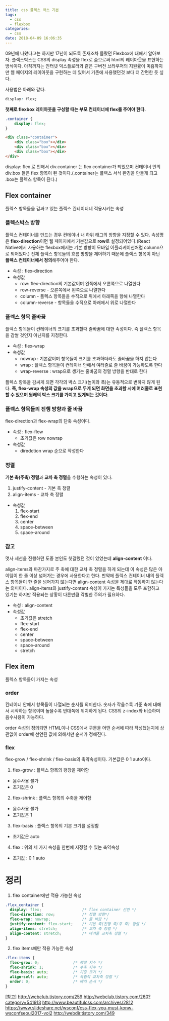```yaml
---
title: css 플렉스 박스 기본
tags:
  - css
  - flexbox
categories:
  - css
date: 2018-04-09 16:06:35
---
```


09년에 나왔다고는 하지만 17년이 되도록 존재조차 몰랐던 Flexbox에 대해서 알아보자. 플렉스박스는 CSS의 display 속성을 flex로 줌으로써 html의 레이아웃을 표현하는 방식이다. 아직까지는 인터넷 익스플로러와 같은 구버전 브라우저의 지원률이 미흡하지만 웹 페이지의 레이아웃을 구현하는 데 있어서 기존에 사용했던것 보다 더 간편한 듯 싶다.

사용법은 아래와 같다. 

```css
display: flex;
```

**첫째로 flexbox 레이아웃을 구성할 때는 부모 컨테이너에 flex를 주어야 한다.**

```css
.container {
    display: flex;
}
```

```html
<div class="container">
    <div class="box"></div>
    <div class="box"></div>
    <div class="box"></div>
</div>
```

display: flex 로 인해서 div.container 는 flex container가 되었으며 컨테이너 안의 div.box 들은 flex 항목이 된 것이다.(.container는 플렉스 서식 환경을 만들게 되고 .box는 플렉스 항목이 된다.)


## Flex container
플렉스 항목들을 감싸고 있는 플렉스 컨테이터네 적용시키는 속성

### 플렉스박스 방향
플렉스 컨테이너를 만드는 경우 컨테이너 내 하위 태그의 방향을 지정할 수 있다. 속성명은 **flex-direction**이면 웹 페이지에서 기본값으로 **row**로 설정되어있다.(React Native에서 사용하는 flexbox에서는 기본 방향이 모바일 어플리케이션처럼 column으로 되어있다.) 전체 플렉스 항목들의 흐름 방향을 제어하기 때문에 플렉스 항목이 아닌 **플렉스 컨테이너에서 정의**해주어야 한다.
  * 속성 : flex-direction
  * 속성값
    * row: flex-direction의 기본값이며 왼쪽에서 오른쪽으로 나열한다
    * row-reverse - 오른쪽에서 왼쪽으로 나열한다
    * column - 플렉스 항목들을 수직으로 위에서 아래쪽을 향해 나열한다
    * column-reverse - 항목들을 수직으로 아래에서 위로 나열한다


### 플렉스 항목 줄바꿈
플렉스 항목들이 컨테이너의 크기를 초과할때 줄바꿈에 대한 속성이다. 즉 플렉스 항목을 감쌀 것인지 아닌지를 지정한다.
  * 속성 : flex-wrap
  * 속성값
    * nowrap : 기본값이며 항목들이 크기를 초과하더라도 줄바꿈을 하지 않는다
    * wrap : 플렉스 항목들이 컨테이너 안에서 여러줄로 줄 바꿈이 가능하도록 한다
    * wrap-reverse : wrap으로 생기는 줄바꿈의 정렬 방향을 반대로 한다

플렉스 항목을 감싸게 되면 각각의 박스 크기(높이와 폭)는 유동적으로 변하지 않게 된다. **즉, flex-wrap 속성의 값을 wrap으로 두게 되면 화면을 초과할 시에 여러줄로 표현할 수 있으며 원래의 박스 크기를 가지고 있게되는 것이다.**


### 플렉스 항목들의 진행 방향과 줄 바꿈
flex-direction과 flex-wrap의 단축 속성이다.
  * 속성 : flex-flow
    * 초기값은 row nowrap 
  * 속성값
    * diredction wrap 순으로 작성한다


### 정렬
**기본 축(주축) 정렬**과 **교차 축 정렬**을 수행하는 속성이 있다. 
1. justify-content - 기본 축 정렬
2. align-items - 교차 축 정렬

* 속성값
  1. flex-start
  2. flex-end
  3. center
  4. space-between
  5. space-around


### 참고
멋사 세션을 진행하던 도중 본인도 헷갈렸던 것이 있었는데 **align-content** 이다.

align-items와 마찬가지로 주 축에 대한 교차 축 정렬을 하게 되는데 이 속성은 많은 아이템이 한 줄 이상 넘어가는 경우에 사용한다고 한다. 만약에 플렉스 컨테이너 내의 플렉스 항목들이 한 줄을 넘어가지 않는다면 align-content 속성을 제대로 작동하지 않는다는 의미이다. align-items와 justify-content 속성이 가지는 특성들을 모두 포함하고 있기는 하지만 적용되는 상황이 다른만큼 각별한 주의가 필요하다.
  * 속성 : align-content
  * 속성값
    * 초기값은 stretch
    * flex-start
    * flex-end
    * center
    * space-between
    * space-around
    * stretch



## Flex item
플렉스 항목들이 가지는 속성

### order
컨테이너 안에서 항목들이 나열되는 순서를 의미한다. 숫자가 작을수록 기준 축에 대해서 시작하는 항목이며 높을수록 반대쪽에 위치하게 된다. CSS의 z-index와 비슷하며 음수사용이 가능하다. 

order 속성의 정의되면 HTML이나 CSS에서 구문을 어떤 순서에 따라 작성했는지에 상관없이 order에 선언된 값에 의해서만 순서가 정해진다. 


### flex
flex-grow / flex-shrink / flex-basis의 축약속성이다. 기본값은 0 1 auto이다.

1. flex-grow : 플렉스 항목의 팽창을 제어함
 * 음수사용 불가
 * 초기값은 0

2. flex-shrink : 플렉스 항목의 수축을 제어함
 * 음수사용 불가
 * 초기값은 1

3. flex-basis : 플렉스 항목의 기본 크기를 설정함
 * 초기값은 auto

4. flex : 위의 세 가지 속성을 한번에 지정할 수 있는 축약속성
 * 초기값 : 0 1 auto



# 정리
1. flex container에만 적용 가능한 속성
```css
.flex_container {
  display: flex;                  /* flex container 선언 */
  flex-direction: row;            /* 정렬 방향*/
  flex-wrap: nowrap;              /* 줄 바꿈 */
  justify-content: flex-start;    /* 기본 축(진행 축/주 축) 정렬 */
  align-items: stretch;           /* 교차 축 정렬 */
  align-content: stretch;         /* 여려줄 교차축 정렬 */
}
```

2. flex items에만 적용 가능한 속성
```css
.flex-items {
  flex-grow: 0;               /* 팽창 지수 */
  flex-shrink: 1;             /* 수축 지수 */
  flex-basis: auto;           /* 기준 크기 */
  align-self: auto;           /* 독립적 교차축 정렬 */
  order: 0;                   /* 배치 순서 */
}
```


[참고]
<http://webclub.tistory.com/259>
<http://webclub.tistory.com/260?category=541913>
<http://www.beautifulcss.com/archives/2812>
<https://www.slideshare.net/wsconf/css-flex-you-must-konw-wsconfseoul2017-vol2>
<http://webdir.tistory.com/349>